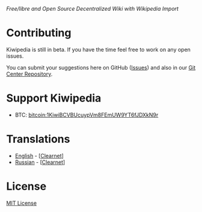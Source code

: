 _Free/libre and Open Source Decentralized Wiki with Wikipedia Import_

# Contributing

Kiwipedia is still in beta. If you have the time feel free to work on any open issues.

You can submit your suggestions here on GitHub ([Issues](https://github.com/imachug/Kiwipedia/issues)) and also in our [Git Center Repository](http://127.0.0.1:43110/13c2MpR9ztCzVm7r8cTfV9h9FFEEiQ6AKD). 

# Support Kiwipedia

- BTC: [bitcoin:1KiwiBCVBUcuypVm8FEmUW9YT6fJDXkN9r](bitcoin:1KiwiBCVBUcuypVm8FEmUW9YT6fJDXkN9r)

# Translations
- [English](http://127.0.0.1:43110/1KiwiBCVBUcuypVm8FEmUW9YT6fJDXkN9r/?/wiki/en/home) - [[Clearnet](https://zero.acelewis.com/#1KiwiBCVBUcuypVm8FEmUW9YT6fJDXkN9r/?/wiki/en/home)]
- [Russian](http://127.0.0.1:43110/1KiwiBCVBUcuypVm8FEmUW9YT6fJDXkN9r/?/wiki/ru/home) - [[Clearnet](https://zero.acelewis.com/#1KiwiBCVBUcuypVm8FEmUW9YT6fJDXkN9r/?/wiki/ru/home)]

# License
[MIT License](https://github.com/imachug/Kiwipedia/blob/master/LICENSE)
